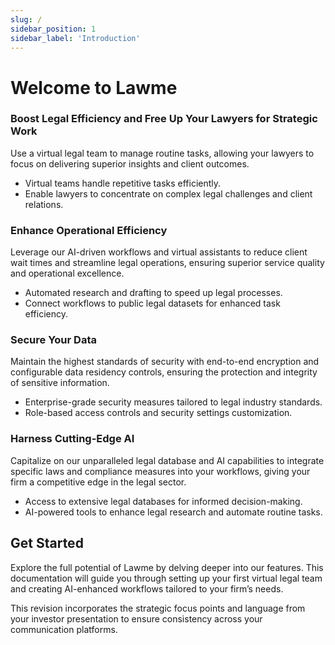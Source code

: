```yaml
---
slug: /
sidebar_position: 1
sidebar_label: 'Introduction'
---
```


# Welcome to Lawme

### Boost Legal Efficiency and Free Up Your Lawyers for Strategic Work

Use a virtual legal team to manage routine tasks, allowing your lawyers to focus on delivering superior insights and client outcomes.

- Virtual teams handle repetitive tasks efficiently.
- Enable lawyers to concentrate on complex legal challenges and client relations.

### Enhance Operational Efficiency

Leverage our AI-driven workflows and virtual assistants to reduce client wait times and streamline legal operations, ensuring superior service quality and operational excellence.

- Automated research and drafting to speed up legal processes.
- Connect workflows to public legal datasets for enhanced task efficiency.

### Secure Your Data

Maintain the highest standards of security with end-to-end encryption and configurable data residency controls, ensuring the protection and integrity of sensitive information.

- Enterprise-grade security measures tailored to legal industry standards.
- Role-based access controls and security settings customization.

### Harness Cutting-Edge AI

Capitalize on our unparalleled legal database and AI capabilities to integrate specific laws and compliance measures into your workflows, giving your firm a competitive edge in the legal sector.

- Access to extensive legal databases for informed decision-making.
- AI-powered tools to enhance legal research and automate routine tasks.

## Get Started

Explore the full potential of Lawme by delving deeper into our features. This documentation will guide you through setting up your first virtual legal team and creating AI-enhanced workflows tailored to your firm’s needs.

This revision incorporates the strategic focus points and language from your investor presentation to ensure consistency across your communication platforms.